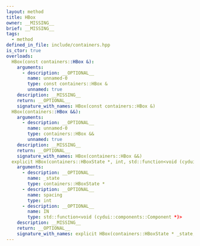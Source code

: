 ```yaml
---
layout: method
title: HBox
owner: __MISSING__
brief: __MISSING__
tags:
  - method
defined_in_file: include/containers.hpp
is_ctor: true
overloads:
  HBox(const containers::HBox &):
    arguments:
      - description: __OPTIONAL__
        name: unnamed-0
        type: const containers::HBox &
        unnamed: true
    description: __MISSING__
    return: __OPTIONAL__
    signature_with_names: HBox(const containers::HBox &)
  HBox(containers::HBox &&):
    arguments:
      - description: __OPTIONAL__
        name: unnamed-0
        type: containers::HBox &&
        unnamed: true
    description: __MISSING__
    return: __OPTIONAL__
    signature_with_names: HBox(containers::HBox &&)
  explicit HBox(containers::HBoxState *, int, std::function<void (cydui::components::Component *)>):
    arguments:
      - description: __OPTIONAL__
        name: _state
        type: containers::HBoxState *
      - description: __OPTIONAL__
        name: spacing
        type: int
      - description: __OPTIONAL__
        name: IN
        type: std::function<void (cydui::components::Component *)>
    description: __MISSING__
    return: __OPTIONAL__
    signature_with_names: explicit HBox(containers::HBoxState * _state, int spacing, std::function<void (cydui::components::Component *)> IN)
---
```

